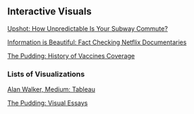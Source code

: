 ## Interactive Visuals

[Upshot: How Unpredictable Is Your
Subway Commute?](https://www.nytimes.com/interactive/2019/07/08/upshot/nyc-subway-variability-calculator.html?em_pos=small&ref=headline&nl_art=0&te=1&nl=upshot&emc=edit_up_20190708?campaign_id=29&instance_id=10756&segment_id=15009&user_id=9308146e41911abe55ff836f74da3b9c&regi_id=78646117emc=edit_up_20190708)

[Information is Beautiful: Fact Checking Netflix Documentaries](https://informationisbeautiful.net/visualizations/what-the-health-netflix-documentary-fact-checked-debunked/?utm_source=MAIN+Newsletter+-+Exclusive+first+looks+at+our+graphics+%26+interactives&utm_campaign=de3d7c4ae6-June2019_Editorial&utm_medium=email&utm_term=0_0f32d82422-de3d7c4ae6-68880069&mc_cid=de3d7c4ae6&mc_eid=19621b2368)

[The Pudding: History of Vaccines Coverage](https://pudding.cool/2019/06/science_etc_2/)


### Lists of Visualizations
[Alan Walker, Medium: Tableau](https://blog.mapbox.com/my-favorite-tableau-visualizations-d85e869200b4)

[The Pudding: Visual Essays](https://pudding.cool/)

